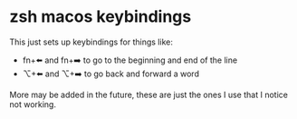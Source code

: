 # zsh macos keybindings

This just sets up keybindings for things like:

- fn+⬅️ and fn+➡️ to go to the beginning and end of the line
- ⌥+⬅️ and ⌥+➡️ to go back and forward a word

More may be added in the future, these are just the ones I use that I notice not working.
